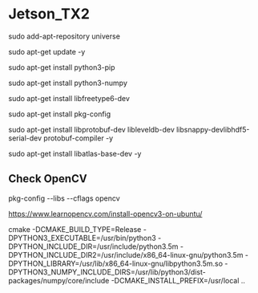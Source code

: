 # Jetson_TX2
sudo add-apt-repository universe

sudo apt-get update -y

sudo apt-get install python3-pip

sudo apt-get install python3-numpy

sudo apt-get install libfreetype6-dev

sudo apt-get install pkg-config

sudo apt-get install libprotobuf-dev libleveldb-dev libsnappy-devlibhdf5-serial-dev protobuf-compiler -y

sudo apt-get install libatlas-base-dev -y


## Check OpenCV
pkg-config --libs --cflags opencv

https://www.learnopencv.com/install-opencv3-on-ubuntu/


 cmake -DCMAKE_BUILD_TYPE=Release -DPYTHON3_EXECUTABLE=/usr/bin/python3 -DPYTHON_INCLUDE_DIR=/usr/include/python3.5m -DPYTHON_INCLUDE_DIR2=/usr/include/x86_64-linux-gnu/python3.5m -DPYTHON_LIBRARY=/usr/lib/x86_64-linux-gnu/libpython3.5m.so -DPYTHON3_NUMPY_INCLUDE_DIRS=/usr/lib/python3/dist-packages/numpy/core/include -DCMAKE_INSTALL_PREFIX=/usr/local .. 
